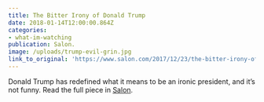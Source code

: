 ```yaml
---
title: The Bitter Irony of Donald Trump
date: 2018-01-14T12:00:00.864Z
categories: 
- what-im-watching
publication: Salon.
image: /uploads/trump-evil-grin.jpg
link_to_original: 'https://www.salon.com/2017/12/23/the-bitter-irony-of-donald-trump/'
---
```



Donald Trump has redefined what it means to be an ironic president, and it’s not funny. Read the full piece in [Salon](https://www.salon.com/2017/12/23/the-bitter-irony-of-donald-trump/).